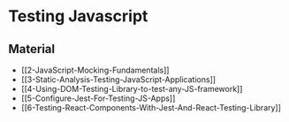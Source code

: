 # Testing Javascript

## Material

-   [[2-JavaScript-Mocking-Fundamentals]]
-   [[3-Static-Analysis-Testing-JavaScript-Applications]]
-   [[4-Using-DOM-Testing-Library-to-test-any-JS-framework]]
-   [[5-Configure-Jest-For-Testing-JS-Apps]]
-   [[6-Testing-React-Components-With-Jest-And-React-Testing-Library]]
